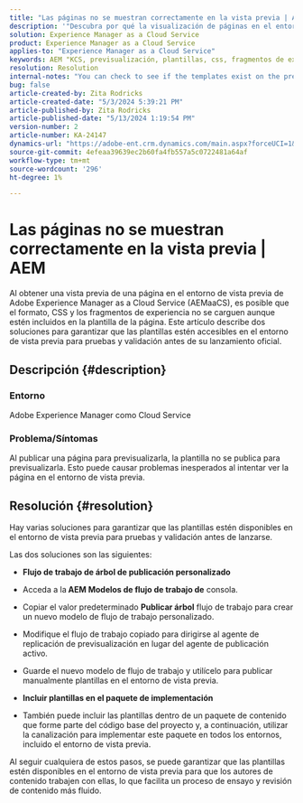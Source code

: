 ```yaml
---
title: "Las páginas no se muestran correctamente en la vista previa | AEM"
description: '"Descubra por qué la visualización de páginas en el entorno de vista previa en Adobe Experience Manager as a Cloud Service no muestra las páginas correctamente".'
solution: Experience Manager as a Cloud Service
product: Experience Manager as a Cloud Service
applies-to: "Experience Manager as a Cloud Service"
keywords: AEM "KCS, previsualización, plantillas, css, fragmentos de experiencia, hojas de estilo, publicar,, Experience Manager, AEMaaCS"
resolution: Resolution
internal-notes: "You can check to see if the templates exist on the preview server by port forwarding to the preview pod, and then using URL's like this to determine what templates exist: http://localhost:8881/conf/wknd/settings/wcm/templates.7.json"
bug: false
article-created-by: Zita Rodricks
article-created-date: "5/3/2024 5:39:21 PM"
article-published-by: Zita Rodricks
article-published-date: "5/13/2024 1:19:54 PM"
version-number: 2
article-number: KA-24147
dynamics-url: "https://adobe-ent.crm.dynamics.com/main.aspx?forceUCI=1&pagetype=entityrecord&etn=knowledgearticle&id=bda9b10f-7409-ef11-9f8a-6045bd026dc7"
source-git-commit: 4efeaa39639ec2b60fa4fb557a5c0722481a64af
workflow-type: tm+mt
source-wordcount: '296'
ht-degree: 1%

---
```


# Las páginas no se muestran correctamente en la vista previa | AEM


Al obtener una vista previa de una página en el entorno de vista previa de Adobe Experience Manager as a Cloud Service (AEMaaCS), es posible que el formato, CSS y los fragmentos de experiencia no se carguen aunque estén incluidos en la plantilla de la página. Este artículo describe dos soluciones para garantizar que las plantillas estén accesibles en el entorno de vista previa para pruebas y validación antes de su lanzamiento oficial.

## Descripción {#description}


### <b>Entorno</b>

Adobe Experience Manager como Cloud Service



### <b>Problema/Síntomas</b>

Al publicar una página para previsualizarla, la plantilla no se publica para previsualizarla. Esto puede causar problemas inesperados al intentar ver la página en el entorno de vista previa.


## Resolución {#resolution}


Hay varias soluciones para garantizar que las plantillas estén disponibles en el entorno de vista previa para pruebas y validación antes de lanzarse.

Las dos soluciones son las siguientes:

- <b>Flujo de trabajo de árbol de publicación personalizado</b>
- Acceda a la<b> AEM Modelos de flujo de trabajo de</b> consola.
- Copiar el valor predeterminado <b>Publicar árbol</b> flujo de trabajo para crear un nuevo modelo de flujo de trabajo personalizado.
- Modifique el flujo de trabajo copiado para dirigirse al agente de replicación de previsualización en lugar del agente de publicación activo.
- Guarde el nuevo modelo de flujo de trabajo y utilícelo para publicar manualmente plantillas en el entorno de vista previa.




- <b>Incluir plantillas en el paquete de implementación</b>
- También puede incluir las plantillas dentro de un paquete de contenido que forme parte del código base del proyecto y, a continuación, utilizar la canalización para implementar este paquete en todos los entornos, incluido el entorno de vista previa.


Al seguir cualquiera de estos pasos, se puede garantizar que las plantillas estén disponibles en el entorno de vista previa para que los autores de contenido trabajen con ellas, lo que facilita un proceso de ensayo y revisión de contenido más fluido.

